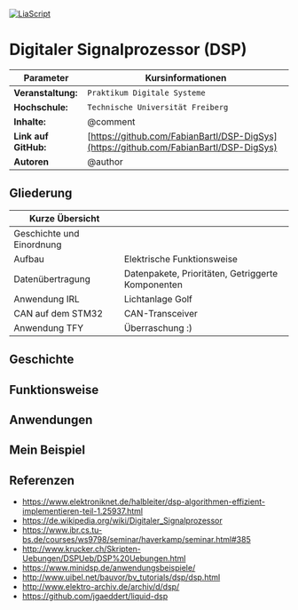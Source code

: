 <!--
version:  0.0.5b

author:   Fabian Bartl
email:    fabian@informatic-freak.de

comment: `Funktionsweise des Digitalen Signalprozessors (DSP)`

icon: https://upload.wikimedia.org/wikipedia/commons/d/de/Logo_TU_Bergakademie_Freiberg.svg

language: de
narrator: Deutsch Female

mode: Presentation
dark: false

@onload
// alert("Test");
@end

import:  https://raw.githubusercontent.com/liascript-templates/plantUML/master/README.md
         https://github.com/LiaTemplates/AVR8js/main/README.md

translation: English translations/English.md
-->

[![LiaScript](https://raw.githubusercontent.com/LiaScript/LiaScript/master/badges/course.svg)](https://liascript.github.io/course/?https://raw.githubusercontent.com/FabianBartl/DSP-DigSys/main/README.md)

# Digitaler Signalprozessor (DSP)

| Parameter             | Kursinformationen                                                                       |
| --------------------- | --------------------------------------------------------------------------------------- |
| **Veranstaltung:**    | `Praktikum Digitale Systeme`                                                            |
| **Hochschule:**       | `Technische Universität Freiberg`                                                       |
| **Inhalte:**          | @comment                                                                                |
| **Link auf GitHub:**  | [https://github.com/FabianBartl/DSP-DigSys](https://github.com/FabianBartl/DSP-DigSys)  |
| **Autoren**           | @author                                                                                 |

<!-- ![visitors](https://visitor-badge.laobi.icu/badge?page_id=fabianbartl/dsp-digsys) -->

## Gliederung

| Kurze Übersicht |                                   |
| --------------- | --------------------------------- |
| Geschichte und Einordnung    |                    |
| Aufbau          | Elektrische Funktionsweise        |
| Datenübertragung | Datenpakete, Prioritäten, Getriggerte Komponenten|
| Anwendung IRL   | Lichtanlage Golf                  |
| CAN auf dem STM32    | CAN-Transceiver                   |
| Anwendung TFY   | Überraschung :)                   |

## Geschichte

## Funktionsweise

## Anwendungen

## Mein Beispiel

## Referenzen

- https://www.elektroniknet.de/halbleiter/dsp-algorithmen-effizient-implementieren-teil-1.25937.html
- https://de.wikipedia.org/wiki/Digitaler_Signalprozessor
- https://www.ibr.cs.tu-bs.de/courses/ws9798/seminar/haverkamp/seminar.html#385
- http://www.krucker.ch/Skripten-Uebungen/DSPUeb/DSP%20Uebungen.html
- https://www.minidsp.de/anwendungsbeispiele/
- http://www.uibel.net/bauvor/bv_tutorials/dsp/dsp.html
- http://www.elektro-archiv.de/archiv/d/dsp/
- https://github.com/jgaeddert/liquid-dsp
